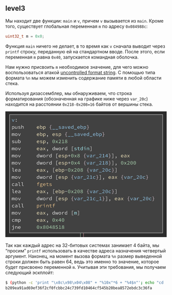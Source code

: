 ## level3
Мы находит две функции:  `main` и `v`, причем `v` вызывается из `main`. Кроме того, существует глобальная переменная `m` по адресу `0x084988c`:

```c
uint32_t m = 0x0;
```

Функция `main` ничего не делает, в то время как `v` сначала выводит через `printf` строку, переданную ей на стандартном вводе. После этого, если переменная `m` равна `0x40`, запускается командная оболочка. 

Нам нужно присвоить `m` необходимое значение, для чего можно воспользоваться атакой [uncontrolled format string](https://en.wikipedia.org/wiki/Uncontrolled_format_string). С помощью типа формата `%n` мы можем изменить содержание памяти в любой области стека. 

Используя дизассемблер, мы обнаруживаем, что строка форматирования (обозначенная на графике ниже через `var_20c`) находится на расстоянии `0x218-0x208=16`  байтов от вершины стека. 

![](../../docs/img/level3_1.png)

Так как каждый адрес на 32-битовых системах занимает 4 байта, мы “просим” `printf`  использовать в качестве адреса назначения четвертый аргумент. Наконец, на момент вызова формата `%n` размер выведенной строки должен быть равен 64, ведь это именно то значение, которое будет присвоено переменной `m`. Учитывая эти требования, мы получаем следующий эскплойт:

```sh
$ (python -c 'print "\x8c\x98\x04\x08" + "%10x"*6 + "%4$n"'; echo "cd ..; cat level4/.pass") | ./level3
b209ea91ad69ef36f2cf0fcbbc24c739fd10464cf545b20bea8572ebdc3c36fa
```
